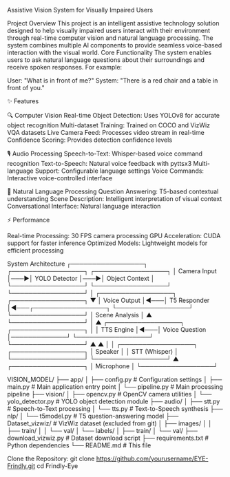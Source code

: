 Assistive Vision System for Visually Impaired Users

 Project Overview
This project is an intelligent assistive technology solution designed to help visually impaired users interact with their environment through real-time computer vision and natural language processing. The system combines multiple AI components to provide seamless voice-based interaction with the visual world.
Core Functionality
The system enables users to ask natural language questions about their surroundings and receive spoken responses. For example:

User: "What is in front of me?"
System: "There is a red chair and a table in front of you."

✨ Features

🔍 Computer Vision
Real-time Object Detection: Uses YOLOv8 for accurate object recognition
Multi-dataset Training: Trained on COCO and VizWiz VQA datasets
Live Camera Feed: Processes video stream in real-time
Confidence Scoring: Provides detection confidence levels

🎙️ Audio Processing
Speech-to-Text: Whisper-based voice command recognition
Text-to-Speech: Natural voice feedback with pyttsx3
Multi-language Support: Configurable language settings
Voice Commands: Interactive voice-controlled interface

🧠 Natural Language Processing
Question Answering: T5-based contextual understanding
Scene Description: Intelligent interpretation of visual context
Conversational Interface: Natural language interaction

⚡ Performance

Real-time Processing: 30 FPS camera processing
GPU Acceleration: CUDA support for faster inference
Optimized Models: Lightweight models for efficient processing

 System Architecture
 ┌─────────────────┐    ┌─────────────────┐    ┌─────────────────┐
│   Camera Input  │───▶│ YOLO Detector   │───▶│ Object Context  │
└─────────────────┘    └─────────────────┘    └─────────────────┘
                                                        │
┌─────────────────┐    ┌─────────────────┐             ▼
│  Voice Output   │◀───│   T5 Responder  │◀───┌─────────────────┐
└─────────────────┘    └─────────────────┘    │ Scene Analysis  │
        ▲                                     └─────────────────┘
        │                                              ▲
┌─────────────────┐    ┌─────────────────┐             │
│   TTS Engine    │◀───│ Voice Question  │─────────────┘
└─────────────────┘    └─────────────────┘
        ▲                        ▲
        │                        │
┌─────────────────┐    ┌─────────────────┐
│    Speaker      │    │ STT (Whisper)   │
└─────────────────┘    └─────────────────┘
                                ▲
                       ┌─────────────────┐
                       │ Microphone      │
                       └─────────────────┘

VISION_MODEL/
├── app/
│   ├── config.py        # Configuration settings
│   ├── main.py          # Main application entry point
│   └── pipeline.py      # Main processing pipeline
├── vision/
│   ├── opencv.py        # OpenCV camera utilities
│   └── yolo_detector.py # YOLO object detection module
├── audio/
│   ├── stt.py          # Speech-to-Text processing
│   └── tts.py          # Text-to-Speech synthesis
├── nlp/
│   └── t5model.py      # T5 question-answering model
├── Dataset_vizwiz/     # VizWiz dataset (excluded from git)
│   ├── images/
│   │   ├── train/
│   │   └── val/
│   └── labels/
│       ├── train/
│       └── val/
├── download_vizwiz.py  # Dataset download script
├── requirements.txt    # Python dependencies
└── README.md          # This file

 Clone the Repository:
git clone https://github.com/yourusername/EYE-Frindly.git
cd Frindly-Eye
                       
